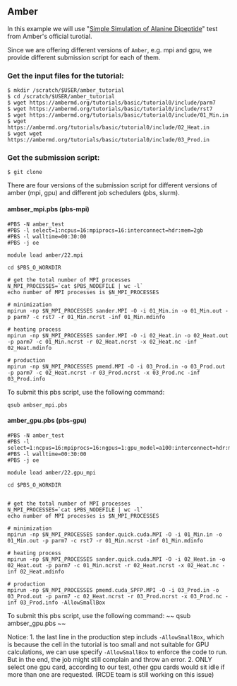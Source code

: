 
## Amber

In this example we will use "[Simple Simulation of Alanine Dipeptide](https://ambermd.org/tutorials/basic/tutorial0/index.php)" test from Amber's official turotial. 

Since we are offering different versions of `Amber`, e.g. mpi and gpu, we provide different submission script for each of them.

### Get the input files for the tutorial:
~~~
$ mkdir /scratch/$USER/amber_tutorial
$ cd /scratch/$USER/amber_tutorial
$ wget https://ambermd.org/tutorials/basic/tutorial0/include/parm7
$ wget https://ambermd.org/tutorials/basic/tutorial0/include/rst7
$ wget https://ambermd.org/tutorials/basic/tutorial0/include/01_Min.in
$ wget https://ambermd.org/tutorials/basic/tutorial0/include/02_Heat.in
$ wget wget https://ambermd.org/tutorials/basic/tutorial0/include/03_Prod.in
~~~~

### Get the submission script:
~~~
$ git clone 
~~~

There are four versions of the submission script for different versions of amber (mpi, gpu) and different job schedulers (pbs, slurm).

#### ambser_mpi.pbs (pbs-mpi)

~~~
#PBS -N amber_test
#PBS -l select=1:ncpus=16:mpiprocs=16:interconnect=hdr:mem=2gb
#PBS -l walltime=00:30:00
#PBS -j oe

module load amber/22.mpi

cd $PBS_O_WORKDIR

# get the total number of MPI processes
N_MPI_PROCESSES=`cat $PBS_NODEFILE | wc -l`
echo number of MPI processes is $N_MPI_PROCESSES

# minimization
mpirun -np $N_MPI_PROCESSES sander.MPI -O -i 01_Min.in -o 01_Min.out -p parm7 -c rst7 -r 01_Min.ncrst -inf 01_Min.mdinfo

# heating process
mpirun -np $N_MPI_PROCESSES sander.MPI -O -i 02_Heat.in -o 02_Heat.out -p parm7 -c 01_Min.ncrst -r 02_Heat.ncrst -x 02_Heat.nc -inf 02_Heat.mdinfo

# production
mpirun -np $N_MPI_PROCESSES pmemd.MPI -O -i 03_Prod.in -o 03_Prod.out -p parm7 -c 02_Heat.ncrst -r 03_Prod.ncrst -x 03_Prod.nc -inf 03_Prod.info
~~~

To submit this pbs script, use the following command:
~~~
qsub ambser_mpi.pbs
~~~

#### amber_gpu.pbs (pbs-gpu)

~~~
#PBS -N amber_test
#PBS -l select=1:ncpus=16:mpiprocs=16:ngpus=1:gpu_model=a100:interconnect=hdr:mem=2gb
#PBS -l walltime=00:30:00
#PBS -j oe

module load amber/22.gpu_mpi

cd $PBS_O_WORKDIR


# get the total number of MPI processes
N_MPI_PROCESSES=`cat $PBS_NODEFILE | wc -l`
echo number of MPI processes is $N_MPI_PROCESSES

# minimization
mpirun -np $N_MPI_PROCESSES sander.quick.cuda.MPI -O -i 01_Min.in -o 01_Min.out -p parm7 -c rst7 -r 01_Min.ncrst -inf 01_Min.mdinfo

# heating process
mpirun -np $N_MPI_PROCESSES sander.quick.cuda.MPI -O -i 02_Heat.in -o 02_Heat.out -p parm7 -c 01_Min.ncrst -r 02_Heat.ncrst -x 02_Heat.nc -inf 02_Heat.mdinfo

# production
mpirun -np $N_MPI_PROCESSES pmemd.cuda_SPFP.MPI -O -i 03_Prod.in -o 03_Prod.out -p parm7 -c 02_Heat.ncrst -r 03_Prod.ncrst -x 03_Prod.nc -inf 03_Prod.info -AllowSmallBox
~~~

To submit this pbs script, use the following command:
~~
qsub ambser_gpu.pbs
~~

Notice: 1. the last line in the production step includs `-AllowSmallBox`, which is because the cell in the tutorial is too small and not suitable for GPU calculations, we can use specify `-AllowSmallBox` to enforce the code to run. But in the end, the job might still complain and throw an error. 2. ONLY select one gpu card, according to our test, other gpu cards would sit idle if more than one are requested. (RCDE team is still working on this issue)
